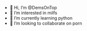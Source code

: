 - 👋 Hi, I’m @DemsOnTop
- 👀 I’m interested in milfs
- 🌱 I’m currently learning python
- 💞️ I’m looking to collaborate on porn
